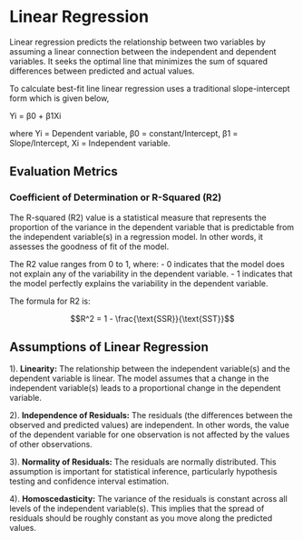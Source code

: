 # Linear Regression

Linear regression predicts the relationship between two variables by assuming a linear connection between the independent and dependent variables. It seeks the optimal line that minimizes the sum of squared differences between predicted and actual values.

To calculate best-fit line linear regression uses a traditional slope-intercept form which is given below,

Yi = β0 + β1Xi 

where Yi = Dependent variable,  β0 = constant/Intercept, β1 = Slope/Intercept, Xi = Independent variable.

## Evaluation Metrics
### Coefficient of Determination or R-Squared (R2)
The R-squared (R2) value is a statistical measure that represents the proportion of the variance in the dependent variable that is predictable from the independent variable(s) in a regression model. In other words, it assesses the goodness of fit of the model.

The R2 value ranges from 0 to 1, where:
    - 0 indicates that the model does not explain any of the variability in the dependent variable.
    - 1 indicates that the model perfectly explains the variability in the dependent variable.

The formula for R2 is:

```math
R^2 = 1 - \frac{\text{SSR}}{\text{SST}}
```

## Assumptions of Linear Regression
1). **Linearity:** The relationship between the independent variable(s) and the dependent variable is linear. The model assumes that a change in the independent variable(s) leads to a proportional change in the dependent variable.

2). **Independence of Residuals:** The residuals (the differences between the observed and predicted values) are independent. In other words, the value of the dependent variable for one observation is not affected by the values of other observations.

3). **Normality of Residuals:** The residuals are normally distributed. This assumption is important for statistical inference, particularly hypothesis testing and confidence interval estimation.

4). **Homoscedasticity:** The variance of the residuals is constant across all levels of the independent variable(s). This implies that the spread of residuals should be roughly constant as you move along the predicted values.

